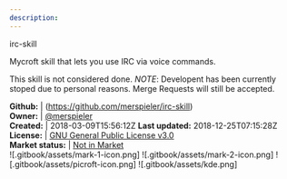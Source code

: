 ```yaml
---
description: 
---
```

irc-skill

Mycroft skill that lets you use IRC via voice commands.

This skill is not considered done.
_NOTE_: Developent has been currently stoped due to personal reasons. Merge Requests will still be accepted.

**Github:** | (https://github.com/merspieler/irc-skill)  
**Owner:** | [@merspieler](https://github.com/merspieler)  
**Created:** | 2018-03-09T15:56:12Z  **Last updated:** 2018-12-25T07:15:28Z  
**License:** | [GNU General Public License v3.0](https://api.github.com/licenses/gpl-3.0)  
**Market status:** | [Not in Market](https://market.mycroft.ai/skill/)  
 ![.gitbook/assets/mark-1-icon.png]  ![.gitbook/assets/mark-2-icon.png]  ![.gitbook/assets/picroft-icon.png]  ![.gitbook/assets/kde.png]  
